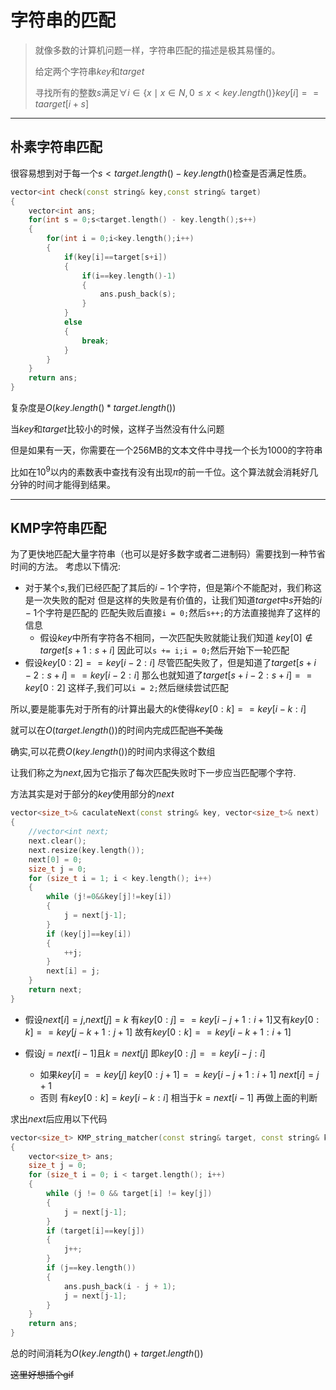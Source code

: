 # 字符串的匹配

>就像多数的计算机问题一样，字符串匹配的描述是极其易懂的。
>
>给定两个字符串$key$和$target$
>
>寻找所有的整数$s$满足$\forall{i}\in\lbrace x \mid x \in N, 0 \leq x < key.length()\rbrace  key[i]==taarget[i+s]$

---

## 朴素字符串匹配

很容易想到对于每一个$s < target.length() - key.length()$检查是否满足性质。

```cpp
vector<int check(const string& key,const string& target)
{
	vector<int ans;
	for(int s = 0;s<target.length() - key.length();s++)
	{
		for(int i = 0;i<key.length();i++)
		{
			if(key[i]==target[s+i])
			{
				if(i==key.length()-1)
				{
					ans.push_back(s);
				}
			}
			else
			{
				break;
			}
		}
	}
	return ans;
}
```

复杂度是$O(key.length()*target.length())$

当$key$和$target$比较小的时候，这样子当然没有什么问题

但是如果有一天，你需要在一个256MB的文本文件中寻找一个长为1000的字符串

比如在$10^9$以内的素数表中查找有没有出现$\pi$的前一千位。这个算法就会消耗好几分钟的时间才能得到结果。

---

## KMP字符串匹配

为了更快地匹配大量字符串（也可以是好多数字或者二进制码）需要找到一种节省时间的方法。
考虑以下情况:

- 对于某个$s$,我们已经匹配了其后的$i-1$个字符，但是第$i$个不能配对，我们称这是一次失败的配对
	但是这样的失败是有价值的，让我们知道$target$中$s$开始的$i-1$个字符是匹配的
	匹配失败后直接`i = 0;`然后`s++;`的方法直接抛弃了这样的信息
  - 假设$key$中所有字符各不相同，一次匹配失败就能让我们知道
	$key[0]\notin target[s+1:s+i]$
	因此可以`s += i;i = 0;`然后开始下一轮匹配
- 假设$key[0:2]==key[i-2:i]$
	尽管匹配失败了，但是知道了$target[s+i-2:s+i]==key[i-2:i]$
	那么也就知道了$target[s+i-2:s+i]==key[0:2]$
	这样子,我们可以`i = 2;`然后继续尝试匹配

所以,要是能事先对于所有的$i$计算出最大的$k$使得$key[0:k]==key[i-k:i]$

就可以在$O(target.length())$的时间内完成匹配~~岂不美哉~~

确实,可以花费$O(key.length())$的时间内求得这个数组

让我们称之为$next$,因为它指示了每次匹配失败时下一步应当匹配哪个字符.

方法其实是对于部分的$key$使用部分的$next$

```cpp
vector<size_t>& caculateNext(const string& key, vector<size_t>& next)
{
	//vector<int next;
	next.clear();
	next.resize(key.length());
	next[0] = 0;
	size_t j = 0;
	for (size_t i = 1; i < key.length(); i++)
	{
		while (j!=0&&key[j]!=key[i])
		{
			j = next[j-1];
		}
		if (key[j]==key[i])
		{
			++j;
		}
		next[i] = j;
	}
	return next;
}
```

- 假设$next[i]=j$,$next[j]=k$
    有$key[0:j]==key[i-j+1:i+1]$又有$key[0:k]==key[j-k+1:j+1]$
    故有$key[0:k]==key[i-k+1:i+1]$

- 假设$j=next[i-1]$且$k=next[j]$
    即$key[0:j]==key[i-j:i]$
  - 如果$key[i]==key[j]$
    $key[0:j+1]==key[i-j+1:i+1]$
    $next[i]=j+1$
  - 否则
    有$key[0:k]=key[i-k:i]$
    相当于$k=next[i-1]$
    再做上面的判断

求出$next$后应用以下代码

```cpp
vector<size_t> KMP_string_matcher(const string& target, const string& key, const vector<size_t>& next)
{
	vector<size_t> ans;
	size_t j = 0;
	for (size_t i = 0; i < target.length(); i++)
	{
		while (j != 0 && target[i] != key[j])
		{
			j = next[j-1];
		}
		if (target[i]==key[j])
		{
			j++;
		}
		if (j==key.length())
		{
			ans.push_back(i - j + 1);
			j = next[j-1];
		}
	}
	return ans;
}
```

总的时间消耗为$O(key.length()+target.length())$

~~这里好想插个gif~~
